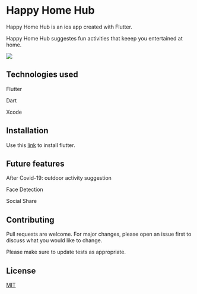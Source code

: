 # Happy Home Hub

Happy Home Hub is an ios app created with Flutter.

Happy Home Hub suggestes fun activities that keeep you entertained at home. 


![](https://files.slack.com/files-pri/T010N9SBGS1-F014W9RUE9E/____________________________2020-05-24_20.12.00___2___.png)


## Technologies used
Flutter

Dart

Xcode

## Installation

Use this [link](https://flutter.dev/docs/get-started/install) to install flutter.

## Future features

After Covid-19: outdoor activity suggestion

Face Detection

Social Share

## Contributing
Pull requests are welcome. For major changes, please open an issue first to discuss what you would like to change.

Please make sure to update tests as appropriate.

## License
[MIT](https://choosealicense.com/licenses/mit/)
